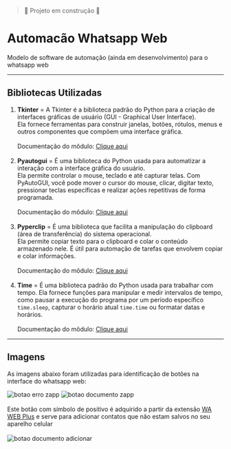 > :construction: Projeto em construção :construction:

# Automacão Whatsapp Web
 Modelo de software de automação (ainda em desenvolvimento) para o whatsapp web
***
## Bibliotecas Utilizadas
1. **Tkinter** = A Tkinter é a biblioteca padrão do Python para a criação de interfaces gráficas de usuário (GUI - Graphical User Interface).<br>
Ela fornece ferramentas para construir janelas, botões, rótulos, menus e outros componentes que compõem uma interface gráfica.
<br><br/>
Documentação do môdulo: [Clique aqui](https://docs.python.org/3/library/tkinter.html)
<br><br/>
1. **Pyautogui** = É uma biblioteca do Python usada para automatizar a interação com a interface gráfica do usuário. <br>Ela permite controlar o mouse, teclado e até capturar telas. Com PyAutoGUI, você pode mover o cursor do mouse, clicar, digitar texto, pressionar teclas específicas e realizar ações repetitivas de forma programada.
<br><br/>
Documentação do môdulo: [Clique aqui](https://pyautogui.readthedocs.io/en/latest/)
<br><br/>
1. **Pyperclip** = É uma biblioteca que facilita a manipulação do clipboard (área de transferência) do sistema operacional. <br>Ela permite copiar texto para o clipboard e colar o conteúdo armazenado nele. É útil para automação de tarefas que envolvem copiar e colar informações.
<br><br/>
Documentação do môdulo: [Clique aqui](https://pyperclip.readthedocs.io/en/latest/)
<br><br/>
1. **Time** = É uma biblioteca padrão do Python usada para trabalhar com tempo. Ela fornece funções para manipular e medir intervalos de tempo, como pausar a execução do programa por um período específico `time.sleep`, capturar o horário atual `time.time` ou formatar datas e horários.
<br><br/>
Documentação do môdulo: [Clique aqui](https://docs.python.org/3/library/time.html)
***
## Imagens
As imagens abaixo foram utilizadas para identificação de botões na interface do whatsapp web:


![botao erro zapp](https://github.com/user-attachments/assets/bee6aef1-baf9-4794-afef-b427c775735c)
![botao documento zapp](https://github.com/user-attachments/assets/4e903bde-3acd-4376-969c-a06879d54947)
<br><br/>
Este botão com símbolo de positivo é adquirido a partir da extensão [WA WEB Plus](https://wawplus.com/) e serve para adicionar contatos que não estam salvos no seu aparelho celular
<br><br/>
![botao documento adicionar](https://github.com/user-attachments/assets/e7d66c60-0a5e-473d-9a58-2b6470abbcd9)
<br>

